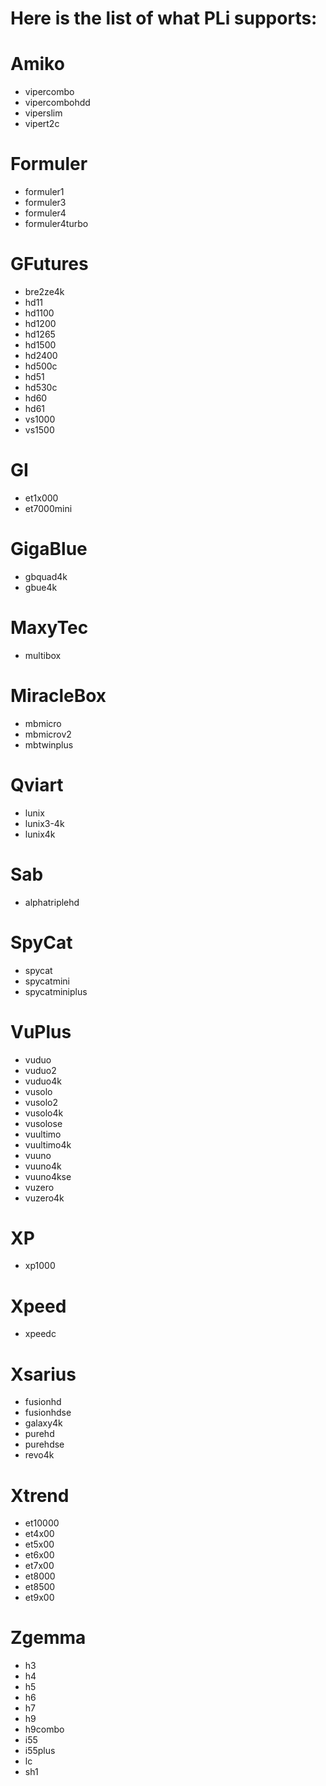 # Here is the list of what PLi supports:

# Amiko
* vipercombo
* vipercombohdd
* viperslim
* vipert2c

# Formuler
* formuler1
* formuler3
* formuler4
* formuler4turbo

# GFutures
* bre2ze4k
* hd11
* hd1100
* hd1200
* hd1265
* hd1500
* hd2400
* hd500c
* hd51
* hd530c
* hd60
* hd61
* vs1000
* vs1500

# GI
* et1x000
* et7000mini

# GigaBlue
* gbquad4k
* gbue4k

# MaxyTec
* multibox

# MiracleBox
* mbmicro
* mbmicrov2
* mbtwinplus

# Qviart
* lunix
* lunix3-4k
* lunix4k

# Sab
* alphatriplehd

# SpyCat
* spycat
* spycatmini
* spycatminiplus

# VuPlus
* vuduo
* vuduo2
* vuduo4k
* vusolo
* vusolo2
* vusolo4k
* vusolose
* vuultimo
* vuultimo4k
* vuuno
* vuuno4k
* vuuno4kse
* vuzero
* vuzero4k

# XP
* xp1000

# Xpeed
* xpeedc

# Xsarius
* fusionhd
* fusionhdse
* galaxy4k
* purehd
* purehdse
* revo4k

# Xtrend
* et10000
* et4x00
* et5x00
* et6x00
* et7x00
* et8000
* et8500
* et9x00

# Zgemma
* h3
* h4
* h5
* h6
* h7
* h9
* h9combo
* i55
* i55plus
* lc
* sh1
